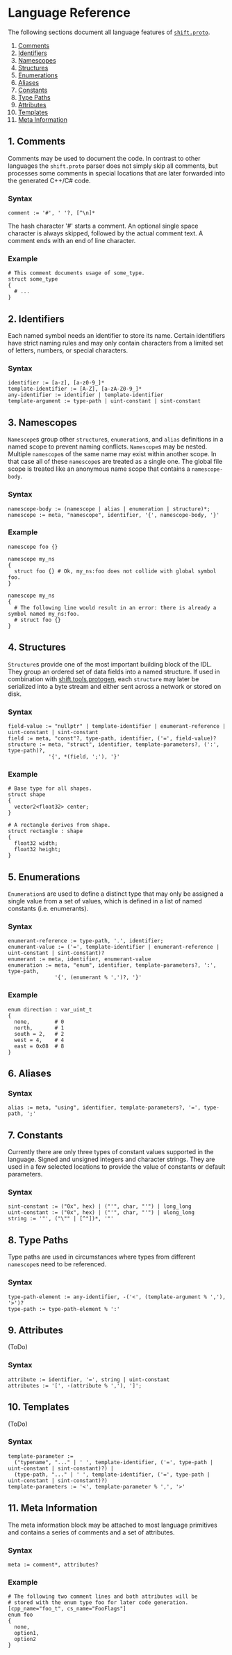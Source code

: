 # Language Reference
The following sections document all language features of [`shift.proto`](parser.proto.md).

1. [Comments](#1-comments)
2. [Identifiers](#2-identifiers)
3. [Namescopes](#3-namescopes)
4. [Structures](#4-structures)
5. [Enumerations](#5-enumerations)
6. [Aliases](#6-aliases)
7. [Constants](#7-constants)
8. [Type Paths](#8-type-paths)
9. [Attributes](#9-attributes)
10. [Templates](#10-templates)
11. [Meta Information](#11-meta-information)

## 1. Comments
Comments may be used to document the code. In contrast to other languages the `shift.proto` parser does not simply skip all comments, but processes some comments in special locations that are later forwarded into the generated C++/C# code.

### Syntax
```
comment := '#', ' '?, [^\n]*
```
The hash character '#' starts a comment. An optional single space character is always skipped, followed by the actual comment text. A comment ends with an end of line character.

### Example
```
# This comment documents usage of some_type.
struct some_type
{
  # ...
}
```

## 2. Identifiers
Each named symbol needs an identifier to store its name. Certain identifiers have strict naming rules and may only contain characters from a limited set of letters, numbers, or special characters.

### Syntax
```
identifier := [a-z], [a-z0-9_]*
template-identifier := [A-Z], [a-zA-Z0-9_]*
any-identifier := identifier | template-identifier
template-argument := type-path | uint-constant | sint-constant
```

## 3. Namescopes
`Namescope`s group other `structure`s, `enumeration`s, and `alias` definitions in a named scope to prevent naming conflicts. `Namescope`s may be nested. Multiple `namescope`s of the same name may exist within another scope. In that case all of these `namescope`s are treated as a single one. The global file scope is treated like an anonymous name scope that contains a `namescope-body`.

### Syntax

```
namescope-body := (namescope | alias | enumeration | structure)*;
namescope := meta, "namescope", identifier, '{', namescope-body, '}'
```

### Example

```
namescope foo {}

namescope my_ns
{
  struct foo {} # Ok, my_ns:foo does not collide with global symbol foo.
}

namescope my_ns
{
  # The following line would result in an error: there is already a symbol named my_ns:foo.
  # struct foo {}
}
```

## 4. Structures
`Structure`s provide one of the most important building block of the IDL. They group an ordered set of data fields into a named structure. If used in combination with [shift.tools.protogen](../../tools.protogen/doc/tools.protogen.md), each `structure` may later be serialized into a byte stream and either sent across a network or stored on disk.

### Syntax

```
field-value := "nullptr" | template-identifier | enumerant-reference | uint-constant | sint-constant
field := meta, "const"?, type-path, identifier, ('=', field-value)?
structure := meta, "struct", identifier, template-parameters?, (':', type-path)?,
             '{', *(field, ';'), '}'
```

### Example

```
# Base type for all shapes.
struct shape
{
  vector2<float32> center;
}

# A rectangle derives from shape.
struct rectangle : shape
{
  float32 width;
  float32 height;
}
```

## 5. Enumerations
`Enumeration`s are used to define a distinct type that may only be assigned a single value from a set of values, which is defined in a list of named constants (i.e. enumerants).

### Syntax

```
enumerant-reference := type-path, '.', identifier;
enumerant-value := ('=', template-identifier | enumerant-reference | uint-constant | sint-constant)?
enumerant := meta, identifier, enumerant-value
enumeration := meta, "enum", identifier, template-parameters?, ':', type-path,
               '{', (enumerant % ',')?, '}'
```

### Example

```
enum direction : var_uint_t
{
  none,        # 0
  north,       # 1
  south = 2,   # 2
  west = 4,    # 4
  east = 0x08  # 8
}
```

## 6. Aliases

### Syntax

```
alias := meta, "using", identifier, template-parameters?, '=', type-path, ';'
```

## 7. Constants
Currently there are only three types of constant values supported in the language. Signed and unsigned integers and character strings. They are used in a few selected locations to provide the value of constants or default parameters.

### Syntax
```
sint-constant := ("0x", hex) | ("'", char, "'") | long_long
uint-constant := ("0x", hex) | ("'", char, "'") | ulong_long
string := '"', ("\"" | [^"])*, '"'
```

## 8. Type Paths
Type paths are used in circumstances where types from different `namescope`s need to be referenced.

### Syntax
```
type-path-element := any-identifier, -('<', (template-argument % ','), '>')?
type-path := type-path-element % ':'
```

## 9. Attributes
(ToDo)

### Syntax
```
attribute := identifier, '=', string | uint-constant
attributes := '[', -(attribute % ','), ']';
```

## 10. Templates
(ToDo)

### Syntax
```
template-parameter :=
  ("typename", "..." | ' ', template-identifier, ('=', type-path | uint-constant | sint-constant)?) |
  (type-path, "..." | ' ', template-identifier, ('=', type-path | uint-constant | sint-constant)?)
template-parameters := '<', template-parameter % ',', '>'
```

## 11. Meta Information
The meta information block may be attached to most language primitives and contains a series of comments and a set of attributes.

### Syntax
```
meta := comment*, attributes?
```

### Example
```
# The following two comment lines and both attributes will be
# stored with the enum type foo for later code generation.
[cpp_name="foo_t", cs_name="FooFlags"]
enum foo
{
  none,
  option1,
  option2
}
```
